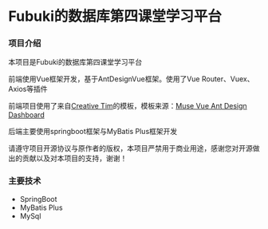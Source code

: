 # Fubuki的数据库第四课堂学习平台

### 项目介绍

本项目是Fubuki的数据库第四课堂学习平台

前端使用Vue框架开发，基于AntDesignVue框架。使用了Vue Router、Vuex、Axios等插件

前端项目使用了来自[Creative Tim](https://www.creative-tim.com/)的模板，模板来源：[Muse Vue Ant Design Dashboard](http://demos.creative-tim.com/muse-vue-ant-design-dashboard)

后端主要使用springboot框架与MyBatis Plus框架开发

请遵守项目开源协议与原作者的版权，本项目严禁用于商业用途，感谢您对开源做出的贡献以及对本项目的支持，谢谢！

### 主要技术

- SpringBoot
- MyBatis Plus
- MySql